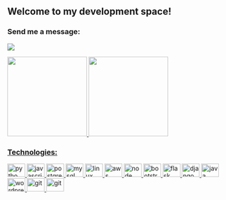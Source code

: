 ## Welcome to my development space!

### Send me a message:

<a href="https://www.linkedin.com/in/matheus-souza-martins/"><img src="https://img.shields.io/badge/LinkedIn-0077B5?style=for-the-badge&logo=linkedin&logoColor=white"></a>


<div>
  <a href="https://github.com/Matheus-Martins13">
  <img height="180em" src="https://github-readme-stats.vercel.app/api?username=Matheus-Martins13&show_icons=true&theme=dark&include_all_commits=true&count_private=true"/>
  <img height="180em" src="https://github-readme-stats.vercel.app/api/top-langs/?username=Matheus-Martins13&layout=compact&langs_count=7&theme=dark"/>
</div>

### Technologies:
 
 <div style="display: inline_block">
  <img alt="pytho" height="30" width="40" src="https://cdn.jsdelivr.net/gh/devicons/devicon/icons/python/python-original.svg">
  <img alt="javascript" height="30" width="40"src="https://cdn.jsdelivr.net/gh/devicons/devicon/icons/javascript/javascript-original.svg" />
  <img alt="postgresql" height="30" width="40" src="https://cdn.jsdelivr.net/gh/devicons/devicon/icons/postgresql/postgresql-plain.svg">
  <img alt="mysql" height="30" width="40" src="https://cdn.jsdelivr.net/gh/devicons/devicon/icons/mysql/mysql-original.svg">
  <img alt="linux" height="30" width="40" src="https://cdn.jsdelivr.net/gh/devicons/devicon/icons/linux/linux-original.svg">
  <img alt="aws" height="30" width="40" src="https://cdn.jsdelivr.net/gh/devicons/devicon/icons/amazonwebservices/amazonwebservices-original.svg">
  <img alt="node" height="30" width="40" src="https://cdn.jsdelivr.net/gh/devicons/devicon/icons/nodejs/nodejs-original.svg">
  <img alt="bootstrap" height="30" width="40" src="https://cdn.jsdelivr.net/gh/devicons/devicon/icons/bootstrap/bootstrap-original.svg">
  <img alt="flask" height="30" width="40"src="https://cdn.jsdelivr.net/gh/devicons/devicon/icons/flask/flask-original.svg" />
  <img alt="django" height="30" width="40"src="https://cdn.jsdelivr.net/gh/devicons/devicon/icons/django/django-plain.svg" />
  <img alt="java" height="30" width="40" src="https://cdn.jsdelivr.net/gh/devicons/devicon/icons/java/java-original.svg">
  <img alt="wordpress" height="30" width="40" src="https://cdn.jsdelivr.net/gh/devicons/devicon/icons/wordpress/wordpress-plain.svg">
  <img alt="git" height="30" width="40" src="https://cdn.jsdelivr.net/gh/devicons/devicon/icons/git/git-original.svg">
  <img alt="git" height="30" width="40" src="https://cdn.jsdelivr.net/gh/devicons/devicon/icons/mongodb/mongodb-original.svg">
         
</div>
<br>

